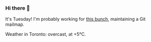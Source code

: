### Hi there :wave:

It's Tuesday! I'm probably working for [this bunch](https://github.com/kohofinancial), maintaining a Git mailmap.

Weather in Toronto: overcast, at +5°C.
